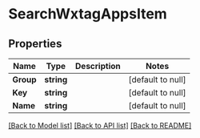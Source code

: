 # SearchWxtagAppsItem

## Properties
Name | Type | Description | Notes
------------ | ------------- | ------------- | -------------
**Group** | **string** |  | [default to null]
**Key** | **string** |  | [default to null]
**Name** | **string** |  | [default to null]

[[Back to Model list]](../README.md#documentation-for-models) [[Back to API list]](../README.md#documentation-for-api-endpoints) [[Back to README]](../README.md)

